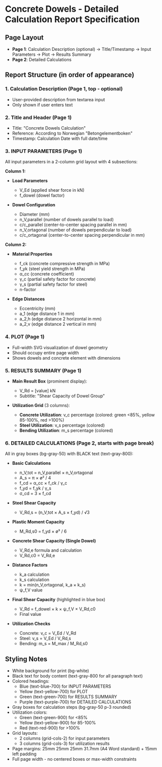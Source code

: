 # Concrete Dowels - Detailed Calculation Report Specification

## Page Layout
- **Page 1**: Calculation Description (optional) → Title/Timestamp → Input Parameters → Plot → Results Summary
- **Page 2**: Detailed Calculations

## Report Structure (in order of appearance)

### 1. Calculation Description (Page 1, top - optional)
- User-provided description from textarea input
- Only shown if user enters text

### 2. Title and Header (Page 1)
- Title: "Concrete Dowels Calculation"
- Reference: According to Norwegian "Betongelementboken"
- Timestamp: Calculation Date with full date/time

### 3. INPUT PARAMETERS (Page 1)
All input parameters in a 2-column grid layout with 4 subsections:

**Column 1:**
- **Load Parameters**
  - V_Ed (applied shear force in kN)
  - f_dowel (dowel factor)

- **Dowel Configuration**
  - Diameter (mm)
  - n_V,parallel (number of dowels parallel to load)
  - c/c_parallel (center-to-center spacing parallel in mm)
  - n_V,ortagonal (number of dowels perpendicular to load)
  - c/c_ortagonal (center-to-center spacing perpendicular in mm)

**Column 2:**
- **Material Properties**
  - f_ck (concrete compressive strength in MPa)
  - f_yk (steel yield strength in MPa)
  - α_cc (concrete coefficient)
  - γ_c (partial safety factor for concrete)
  - γ_s (partial safety factor for steel)
  - n-factor

- **Edge Distances**
  - Eccentricity (mm)
  - a_1 (edge distance 1 in mm)
  - a_2,h (edge distance 2 horizontal in mm)
  - a_2,v (edge distance 2 vertical in mm)

### 4. PLOT (Page 1)
- Full-width SVG visualization of dowel geometry
- Should occupy entire page width
- Shows dowels and concrete element with dimensions

### 5. RESULTS SUMMARY (Page 1)
- **Main Result Box** (prominent display):
  - V_Rd = [value] kN
  - Subtitle: "Shear Capacity of Dowel Group"

- **Utilization Grid** (3 columns):
  - **Concrete Utilization**: v_c percentage (colored: green <85%, yellow 85-100%, red >100%)
  - **Steel Utilization**: v_s percentage (colored)
  - **Bending Utilization**: m_s percentage (colored)

### 6. DETAILED CALCULATIONS (Page 2, starts with page break)
All in gray boxes (bg-gray-50) with BLACK text (text-gray-800):

- **Basic Calculations**
  - n_V,tot = n_V,parallel × n_V,ortagonal
  - A_s = π × ø² / 4
  - f_cd = α_cc × f_ck / γ_c
  - f_yd = f_yk / γ_s
  - σ_cd = 3 × f_cd

- **Steel Shear Capacity**
  - V_Rd,s = (n_V,tot × A_s × f_yd) / √3

- **Plastic Moment Capacity**
  - M_Rd,s0 = f_yd × ø³ / 6

- **Concrete Shear Capacity (Single Dowel)**
  - V_Rd,e formula and calculation
  - V_Rd,c0 = V_Rd,e

- **Distance Factors**
  - k_a calculation
  - k_s calculation
  - k = min(n_V,ortagonal, k_a × k_s)
  - ψ_f,V value

- **Final Shear Capacity** (highlighted in blue box)
  - V_Rd = f_dowel × k × ψ_f,V × V_Rd,c0
  - Final value

- **Utilization Checks**
  - Concrete: v_c = V_Ed / V_Rd
  - Steel: v_s = V_Ed / V_Rd,s
  - Bending: m_s = M_max / M_Rd,s0



## Styling Notes
- White background for print (bg-white)
- Black text for body content (text-gray-800 for all paragraph text)
- Colored headings:
  - Blue (text-blue-700) for INPUT PARAMETERS
  - Yellow (text-yellow-700) for PLOT
  - Green (text-green-700) for RESULTS SUMMARY
  - Purple (text-purple-700) for DETAILED CALCULATIONS
- Gray boxes for calculation steps (bg-gray-50 p-3 rounded)
- Utilization colors:
  - Green (text-green-900) for <85%
  - Yellow (text-yellow-900) for 85-100%
  - Red (text-red-900) for >100%
- Grid layouts:
  - 2 columns (grid-cols-2) for input parameters
  - 3 columns (grid-cols-3) for utilization results
- Page margins: 25mm 25mm 25mm 31.7mm (A4 Word standard) + 15mm left padding
- Full page width - no centered boxes or max-width constraints

